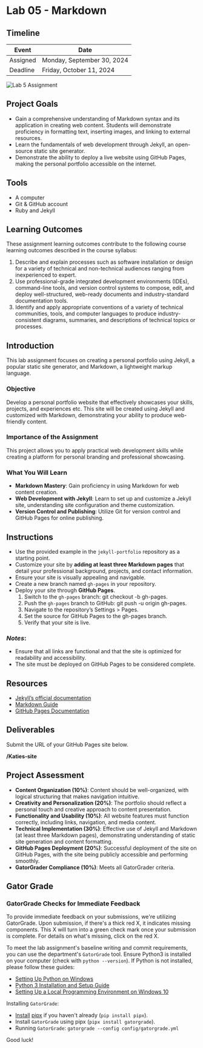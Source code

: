 
# Lab 05 - Markdown

## Timeline
| Event     | Date                  |
|-----------|-----------------------|
| Assigned  | Monday, September 30, 2024 |
| Deadline  | Friday, October 11, 2024 |

![Lab 5 Assignment](https://github.com/allegheny-college-cmpsc-104-Fall-2024/lab05_solution/blob/main/graphics/markdown.png)

## Project Goals
-  Gain a comprehensive understanding of Markdown syntax and its application in creating web content. Students will demonstrate proficiency in formatting text, inserting images, and linking to external resources.
- Learn the fundamentals of web development through Jekyll, an open-source static site generator.
- Demonstrate the ability to deploy a live website using GitHub Pages, making the personal portfolio accessible on the internet.

## Tools
- A computer
- Git & GitHub account
- Ruby and Jekyll

## Learning Outcomes
These assignment learning outcomes contribute to the following course learning outcomes described in the course syllabus:

1. Describe and explain processes such as software installation or design for a variety of technical and non-technical audiences ranging from inexperienced to expert.
2. Use professional-grade integrated development environments (IDEs), command-line tools, and version control systems to compose, edit, and deploy well-structured, web-ready documents and industry-standard documentation tools.
4. Identify and apply appropriate conventions of a variety of technical communities, tools, and computer languages to produce industry-consistent diagrams, summaries, and descriptions of technical topics or processes.

## Introduction
This lab assignment focuses on creating a personal portfolio using Jekyll, a popular static site generator, and Markdown, a lightweight markup language.

### Objective
Develop a personal portfolio website that effectively showcases your skills, projects, and experiences etc. This site will be created using Jekyll and customized with Markdown, demonstrating your ability to produce web-friendly content.

### Importance of the Assignment
This project allows you to apply practical web development skills while creating a platform for personal branding and professional showcasing.

### What You Will Learn
- **Markdown Mastery**: Gain proficiency in using Markdown for web content creation.
- **Web Development with Jekyll**: Learn to set up and customize a Jekyll site, understanding site configuration and theme customization.
- **Version Control and Publishing**: Utilize Git for version control and GitHub Pages for online publishing.

## Instructions
- Use the provided example in the `jekyll-portfolio` repository as a starting point.
- Customize your site by **adding at least three Markdown pages** that detail your professional background, projects, and contact information.
- Ensure your site is visually appealing and navigable.
- Create a new branch named `gh-pages` in your repository.
- Deploy your site through **GitHub Pages**.
    1. Switch to the `gh-pages` branch: git checkout -b gh-pages.
    2. Push the `gh-pages` branch to GitHub: git push -u origin gh-pages.
    3. Navigate to the repository’s Settings > Pages.
    4. Set the source for GitHub Pages to the gh-pages branch.
    5. Verify that your site is live.

### _Notes_: 
- Ensure that all links are functional and that the site is optimized for readability and accessibility.
- The site must be deployed on GitHub Pages to be considered complete.

## Resources
- [Jekyll’s official documentation](https://jekyllrb.com/docs/)
- [Markdown Guide](https://www.markdownguide.org)
- [GitHub Pages Documentation](https://docs.github.com/en/pages)

## Deliverables
Submit the URL of your GitHub Pages site below.

**/Katies-site**

## Project Assessment
- **Content Organization (10%)**: Content should be well-organized, with logical structuring that makes navigation intuitive.
- **Creativity and Personalization (20%)**: The portfolio should reflect a personal touch and creative approach to content presentation.
- **Functionality and Usability (10%)**: All website features must function correctly, including links, navigation, and media content.
- **Technical Implementation (30%)**: Effective use of Jekyll and Markdown (at least three Markdown pages), demonstrating understanding of static site generation and content formatting.
- **GitHub Pages Deployment (20%)**: Successful deployment of the site on GitHub Pages, with the site being publicly accessible and performing smoothly.
- **GatorGrader Compliance (10%)**: Meets all GatorGrader criteria.

## Gator Grade
### GatorGrade Checks for Immediate Feedback

To provide immediate feedback on your submissions, we're utilizing GatorGrade. Upon submission, if there's a thick red X, it indicates missing components. This X will turn into a green check mark once your submission is complete. For details on what's missing, click on the red X.

To meet the lab assignment's baseline writing and commit requirements, you can use the department's `GatorGrade` tool. Ensure Python3 is installed on your computer (check with `python --version`). If Python is not installed, please follow these guides:

- [Setting Up Python on Windows](https://realpython.com/lessons/python-windows-setup/)
- [Python 3 Installation and Setup Guide](https://realpython.com/installing-python/)
- [Setting Up a Local Programming Environment on Windows 10](https://www.digitalocean.com/community/tutorials/how-to-install-python-3-and-set-up-a-local-programming-environment-on-windows-10)

Installing `GatorGrade`:

- [Install](https://pipx.pypa.io/stable/) [pipx](https://pipx.pypa.io/stable/) if you haven't already (`pip install pipx`).
- Install `GatorGrade` using pipx (`pipx install gatorgrade`).
- Running `GatorGrade`:
 `gatorgrade --config config/gatorgrade.yml`

Good luck!
